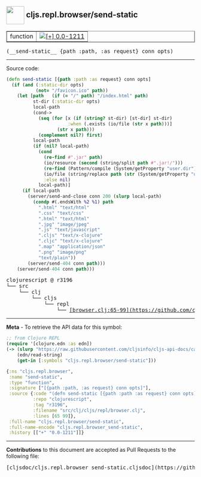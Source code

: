 ## <img width="48px" valign="middle" src="http://i.imgur.com/Hi20huC.png"> cljs.repl.browser/send-static

 <table border="1">
<tr>

<td>function</td>
<td><a href="https://github.com/cljsinfo/cljs-api-docs/tree/0.0-1211"><img valign="middle" alt="[+] 0.0-1211" src="https://img.shields.io/badge/+-0.0--1211-lightgrey.svg"></a> </td>
</tr>
</table>

 <samp>
(__send-static__ {path :path, :as request} conn opts)<br>
</samp>

---





Source code:

```clj
(defn send-static [{path :path :as request} conn opts]
  (if (and (:static-dir opts)
           (not= "/favicon.ico" path))
    (let [path   (if (= "/" path) "/index.html" path)
          st-dir (:static-dir opts)
          local-path
          (cond->
            (seq (for [x (if (string? st-dir) [st-dir] st-dir)
                       :when (.exists (io/file (str x path)))]
                   (str x path)))
            (complement nil?) first)
          local-path
          (if (nil? local-path)
            (cond
              (re-find #".jar" path)
              (io/resource (second (string/split path #".jar!/")))
              (re-find (Pattern/compile (System/getProperty "user.dir")) path)
              (io/file (string/replace path (str (System/getProperty "user.dir") "/") ""))
              :else nil)
            local-path)]
      (if local-path
        (server/send-and-close conn 200 (slurp local-path)
          (condp #(.endsWith %2 %1) path
            ".html" "text/html"
            ".css" "text/css"
            ".html" "text/html"
            ".jpg" "image/jpeg"
            ".js" "text/javascript"
            ".cljs" "text/x-clojure"
            ".cljc" "text/x-clojure"
            ".map" "application/json"
            ".png" "image/png"
            "text/plain"))
        (server/send-404 conn path)))
    (server/send-404 conn path)))
```

 <pre>
clojurescript @ r3196
└── src
    └── clj
        └── cljs
            └── repl
                └── <ins>[browser.clj:65-99](https://github.com/clojure/clojurescript/blob/r3196/src/clj/cljs/repl/browser.clj#L65-L99)</ins>
</pre>


---

__Meta__ - To retrieve the API data for this symbol:

```clj
;; from Clojure REPL
(require '[clojure.edn :as edn])
(-> (slurp "https://raw.githubusercontent.com/cljsinfo/cljs-api-docs/catalog/cljs-api.edn")
    (edn/read-string)
    (get-in [:symbols "cljs.repl.browser/send-static"]))
```

```clj
{:ns "cljs.repl.browser",
 :name "send-static",
 :type "function",
 :signature ["[{path :path, :as request} conn opts]"],
 :source {:code "(defn send-static [{path :path :as request} conn opts]\n  (if (and (:static-dir opts)\n           (not= \"/favicon.ico\" path))\n    (let [path   (if (= \"/\" path) \"/index.html\" path)\n          st-dir (:static-dir opts)\n          local-path\n          (cond->\n            (seq (for [x (if (string? st-dir) [st-dir] st-dir)\n                       :when (.exists (io/file (str x path)))]\n                   (str x path)))\n            (complement nil?) first)\n          local-path\n          (if (nil? local-path)\n            (cond\n              (re-find #\".jar\" path)\n              (io/resource (second (string/split path #\".jar!/\")))\n              (re-find (Pattern/compile (System/getProperty \"user.dir\")) path)\n              (io/file (string/replace path (str (System/getProperty \"user.dir\") \"/\") \"\"))\n              :else nil)\n            local-path)]\n      (if local-path\n        (server/send-and-close conn 200 (slurp local-path)\n          (condp #(.endsWith %2 %1) path\n            \".html\" \"text/html\"\n            \".css\" \"text/css\"\n            \".html\" \"text/html\"\n            \".jpg\" \"image/jpeg\"\n            \".js\" \"text/javascript\"\n            \".cljs\" \"text/x-clojure\"\n            \".cljc\" \"text/x-clojure\"\n            \".map\" \"application/json\"\n            \".png\" \"image/png\"\n            \"text/plain\"))\n        (server/send-404 conn path)))\n    (server/send-404 conn path)))",
          :repo "clojurescript",
          :tag "r3196",
          :filename "src/clj/cljs/repl/browser.clj",
          :lines [65 99]},
 :full-name "cljs.repl.browser/send-static",
 :full-name-encode "cljs.repl.browser_send-static",
 :history [["+" "0.0-1211"]]}

```

---

__Contributions__ to this document are accepted as Pull Requests to the following file:

 <pre>
[cljsdoc/cljs.repl.browser_send-static.cljsdoc](https://github.com/cljsinfo/cljs-api-docs/blob/master/cljsdoc/cljs.repl.browser_send-static.cljsdoc)
</pre>

